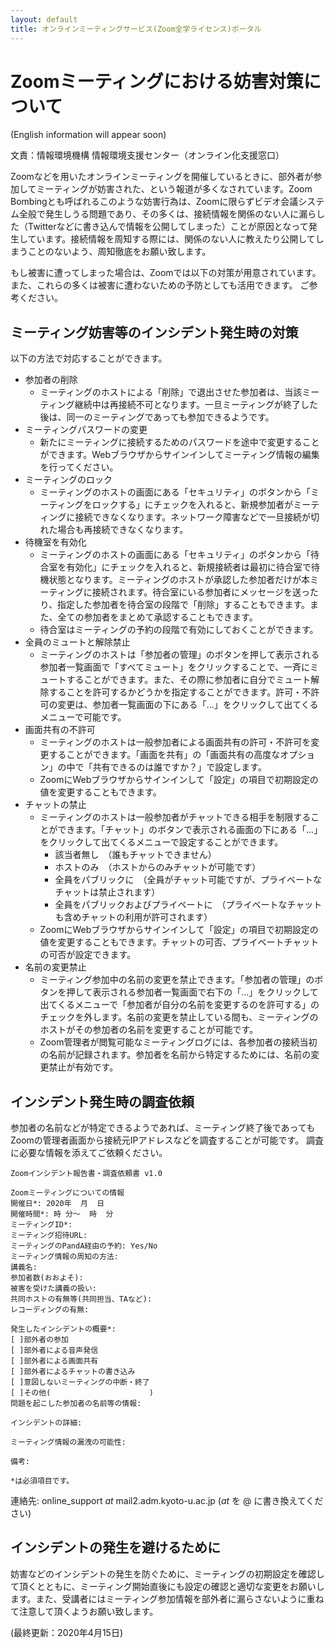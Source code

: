 ```yaml
---
layout: default
title: オンラインミーティングサービス(Zoom全学ライセンス)ポータル 
---
```

# Zoomミーティングにおける妨害対策について
(English information will appear soon)

文責：情報環境機構 情報環境支援センター（オンライン化支援窓口）

Zoomなどを用いたオンラインミーティングを開催しているときに、部外者が参加してミーティングが妨害された、という報道が多くなされています。Zoom Bombingとも呼ばれるこのような妨害行為は、Zoomに限らずビデオ会議システム全般で発生しうる問題であり、その多くは、接続情報を関係のない人に漏らした（Twitterなどに書き込んで情報を公開してしまった）ことが原因となって発生しています。接続情報を周知する際には、関係のない人に教えたり公開してしまうことのないよう、周知徹底をお願い致します。

もし被害に遭ってしまった場合は、Zoomでは以下の対策が用意されています。また、これらの多くは被害に遭わないための予防としても活用できます。
ご参考ください。

## ミーティング妨害等のインシデント発生時の対策

以下の方法で対応することができます。

- 参加者の削除
  - ミーティングのホストによる「削除」で退出させた参加者は、当該ミーティング継続中は再接続不可となります。一旦ミーティングが終了した後は、同一のミーティングであっても参加できるようです。
- ミーティングパスワードの変更
  - 新たにミーティングに接続するためのパスワードを途中で変更することができます。Webブラウザからサインインしてミーティング情報の編集を行ってください。
- ミーティングのロック
  - ミーティングのホストの画面にある「セキュリティ」のボタンから「ミーティングをロックする」にチェックを入れると、新規参加者がミーティングに接続できなくなります。ネットワーク障害などで一旦接続が切れた場合も再接続できなくなります。
- 待機室を有効化
  - ミーティングのホストの画面にある「セキュリティ」のボタンから「待合室を有効化」にチェックを入れると、新規接続者は最初に待合室で待機状態となります。ミーティングのホストが承認した参加者だけが本ミーティングに接続されます。待合室にいる参加者にメッセージを送ったり、指定した参加者を待合室の段階で「削除」することもできます。また、全ての参加者をまとめて承認することもできます。
  - 待合室はミーティングの予約の段階で有効にしておくことができます。
- 全員のミュートと解除禁止
  - ミーティングのホストは「参加者の管理」のボタンを押して表示される参加者一覧画面で「すべてミュート」をクリックすることで、一斉にミュートすることができます。また、その際に参加者に自分でミュート解除することを許可するかどうかを指定することができます。許可・不許可の変更は、参加者一覧画面の下にある「...」をクリックして出てくるメニューで可能です。
- 画面共有の不許可
  - ミーティングのホストは一般参加者による画面共有の許可・不許可を変更することができます。「画面を共有」の「画面共有の高度なオプション」の中で「共有できるのは誰ですか？」で設定します。
  - ZoomにWebブラウザからサインインして「設定」の項目で初期設定の値を変更することもできます。
- チャットの禁止
  - ミーティングのホストは一般参加者がチャットできる相手を制限することができます。「チャット」のボタンで表示される画面の下にある「...」をクリックして出てくるメニューで設定することができます。
    - 該当者無し　（誰もチャットできません）
    - ホストのみ　（ホストからのみチャットが可能です）
    - 全員をパブリックに　（全員がチャット可能ですが、プライベートなチャットは禁止されます）
    - 全員をパブリックおよびプライベートに　（プライベートなチャットも含めチャットの利用が許可されます）
  - ZoomにWebブラウザからサインインして「設定」の項目で初期設定の値を変更することもできます。チャットの可否、プライベートチャットの可否が設定できます。
- 名前の変更禁止
  - ミーティング参加中の名前の変更を禁止できます。「参加者の管理」のボタンを押して表示される参加者一覧画面で右下の「...」をクリックして出てくるメニューで「参加者が自分の名前を変更するのを許可する」のチェックを外します。名前の変更を禁止している間も、ミーティングのホストがその参加者の名前を変更することが可能です。
  - Zoom管理者が閲覧可能なミーティングログには、各参加者の接続当初の名前が記録されます。参加者を名前から特定するためには、名前の変更禁止が有効です。

## インシデント発生時の調査依頼

参加者の名前などが特定できるようであれば、ミーティング終了後であってもZoomの管理者画面から接続元IPアドレスなどを調査することが可能です。
調査に必要な情報を添えてご依頼ください。

```
Zoomインシデント報告書・調査依頼書 v1.0

Zoomミーティングについての情報
開催日*: 2020年  月  日
開催時間*: 時 分～  時  分
ミーティングID*: 
ミーティング招待URL: 
ミーティングのPandA経由の予約: Yes/No
ミーティング情報の周知の方法:
講義名:
参加者数(おおよそ):
被害を受けた講義の扱い:
共同ホストの有無等(共同担当、TAなど):
レコーディングの有無:

発生したインシデントの概要*:
[ ]部外者の参加
[ ]部外者による音声発信
[ ]部外者による画面共有
[ ]部外者によるチャットの書き込み
[ ]意図しないミーティングの中断・終了
[ ]その他(                      )
問題を起こした参加者の名前等の情報:

インシデントの詳細:

ミーティング情報の漏洩の可能性:

備考:

*は必須項目です。
```

連絡先: online_support _at_ mail2.adm.kyoto-u.ac.jp (_at_ を @ に書き換えてください) 

## インシデントの発生を避けるために

妨害などのインシデントの発生を防ぐために、ミーティングの初期設定を確認して頂くとともに、ミーティング開始直後にも設定の確認と適切な変更をお願いします。また、受講者にはミーティング参加情報を部外者に漏らさないように重ねて注意して頂くようお願い致します。

(最終更新：2020年4月15日)
